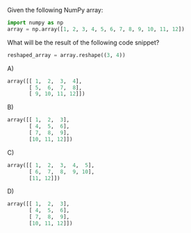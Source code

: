 Given the following NumPy array:

```python
import numpy as np
array = np.array([1, 2, 3, 4, 5, 6, 7, 8, 9, 10, 11, 12])
```

What will be the result of the following code snippet?

```python
reshaped_array = array.reshape((3, 4))
```

A) 
```python
array([[ 1,  2,  3,  4],
       [ 5,  6,  7,  8],
       [ 9, 10, 11, 12]])
```

B) 
```python
array([[ 1,  2,  3],
       [ 4,  5,  6],
       [ 7,  8,  9],
       [10, 11, 12]])
```

C) 
```python
array([[ 1,  2,  3,  4,  5],
       [ 6,  7,  8,  9, 10],
       [11, 12]])
```

D) 
```python
array([[ 1,  2,  3],
       [ 4,  5,  6],
       [ 7,  8,  9],
       [10, 11, 12]])
```

<!-- Answer: A) -->
